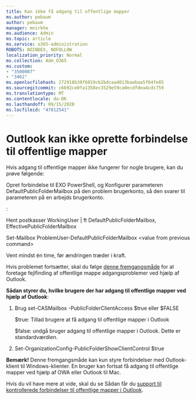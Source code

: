 ```yaml
---
title: Kan ikke få adgang til offentlige mapper
ms.author: pebaum
author: pebaum
manager: mnirkhe
ms.audience: Admin
ms.topic: article
ms.service: o365-administration
ROBOTS: NOINDEX, NOFOLLOW
localization_priority: Normal
ms.collection: Adm_O365
ms.custom:
- "3500007"
- "3462"
ms.openlocfilehash: 272918b38f6019cb2bdcaa4013baebaa5f04fe85
ms.sourcegitcommit: c6692ce0fa1358ec3529e59ca0ecdfdea4cdc759
ms.translationtype: MT
ms.contentlocale: da-DK
ms.lasthandoff: 09/15/2020
ms.locfileid: "47812541"
---
```

# <a name="outlook-cannot-connect-to-public-folders"></a>Outlook kan ikke oprette forbindelse til offentlige mapper

Hvis adgang til offentlige mapper ikke fungerer for nogle brugere, kan du prøve følgende:

Opret forbindelse til EXO PowerShell, og Konfigurer parameteren DefaultPublicFolderMailbox på den problem brugerkonto, så den svarer til parameteren på en arbejds brugerkonto.

:

Hent postkasser WorkingUser | ft DefaultPublicFolderMailbox, EffectivePublicFolderMailbox

Set-Mailbox ProblemUser-DefaultPublicFolderMailbox \<value from previous command>

Vent mindst én time, før ændringen træder i kraft.

Hvis problemet fortsætter, skal du følge [denne fremgangsmåde](https://aka.ms/pfcte) for at foretage fejlfinding af offentlige mappe adgangsproblemer ved hjælp af Outlook.
 
**Sådan styrer du, hvilke brugere der har adgang til offentlige mapper ved hjælp af Outlook**:

1.  Brug set-CASMailbox <mailboxname> -PublicFolderClientAccess $true eller $FALSE  
      
    $true: Tillad brugere at få adgang til offentlige mapper i Outlook  
      
    $false: undgå bruger adgang til offentlige mapper i Outlook. Dette er standardværdien.  
        
2.  Set-OrganizationConfig-PublicFolderShowClientControl $true   
      
**Bemærk!** Denne fremgangsmåde kan kun styre forbindelser med Outlook-klient til Windows-klienter. En bruger kan fortsat få adgang til offentlige mapper ved hjælp af OWA eller Outlook til Mac.
 
Hvis du vil have mere at vide, skal du se Sådan får du [support til kontrollerede forbindelser til offentlige mapper i Outlook](https://aka.ms/controlpf).